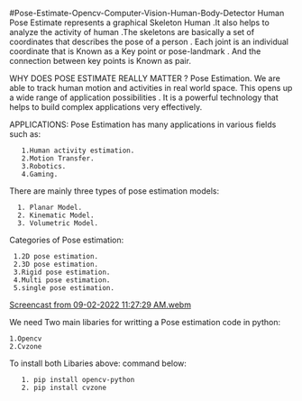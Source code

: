 #Pose-Estimate-Opencv-Computer-Vision-Human-Body-Detector
Human Pose Estimate represents a graphical Skeleton Human .It also helps to analyze the activity of human .The skeletons are basically a set of coordinates that describes the pose of a person . Each joint is an individual coordinate that is Known as a Key point or pose-landmark . And the connection between key points is Known as pair.

WHY DOES POSE ESTIMATE REALLY MATTER ?
 Pose Estimation. We are able to track human motion and activities in real world space. This opens up a wide range  of application possibilities . It is a powerful technology that helps to build complex applications very effectively.
 
 
 APPLICATIONS:
    Pose Estimation has many applications in various fields such as:
 ```
    1.Human activity estimation.
    2.Motion Transfer.
    3.Robotics.
    4.Gaming.
 ```
    
 There are mainly three types of pose estimation models:
 ```
   1. Planar Model.
   2. Kinematic Model.
   3. Volumetric Model.
 ```

 Categories of Pose estimation:
```
 1.2D pose estimation.
 2.3D pose estimation.
 3.Rigid pose estimation.
 4.Multi pose estimation.
 5.single pose estimation.
 ```
 
 [Screencast from 09-02-2022 11:27:29 AM.webm](https://user-images.githubusercontent.com/97457075/188121085-865b5ea1-6d2b-4986-9030-fcf8ee724b17.webm)

 We need Two main libaries for writting a Pose estimation code in python:
```
1.Opencv
2.Cvzone 
```

 To install both Libaries above:
 command below:
```
   1. pip install opencv-python
   2. pip install cvzone
```


